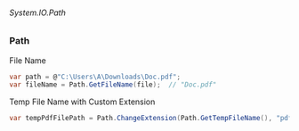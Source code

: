 ###### System.IO.Path
### Path 

File Name
``` csharp
var path = @"C:\Users\A\Downloads\Doc.pdf";
var fileName = Path.GetFileName(file);  // "Doc.pdf"
```

Temp File Name with Custom Extension
``` csharp
var tempPdfFilePath = Path.ChangeExtension(Path.GetTempFileName(), "pdf");
```
